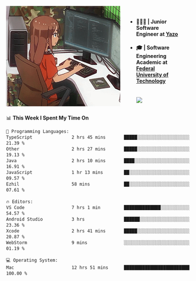 
<body >
  <div style="display: flex; width: auto; margin-right: 30px ">
    <img align="right" width="312" height="274" style="padding-right:20px; " src="assets/umiko.gif" alt="Computer man" />
    <ul style="flex: 1;">
      <li><h4>🧑🏽‍💻 | Junior Software Engineer at <a href="https://www.yazo.com.br/">Yazo</a></h4></li>
      <li><h4>🎓 | Software Engineering Academic at <a href="http://www.utfpr.edu.br/">Federal University of Technology</a></h4></li>
      <br/>
      <a href="https://skillicons.dev">
        <img src="https://skillicons.dev/icons?i=ts,react,go,swift,c,ts,postgres,nodejs,js,heroku,gradle,firebase,flutter,docker,aws,arduino,redis,sqlite&theme=light&&perline=6 " />
      </a>
    </ul>  
    <br/>
  </div>
</body>


<!--START_SECTION:waka-->
📊 **This Week I Spent My Time On** 

```text
💬 Programming Languages: 
TypeScript               2 hrs 45 mins       █████░░░░░░░░░░░░░░░░░░░░   21.39 % 
Other                    2 hrs 27 mins       █████░░░░░░░░░░░░░░░░░░░░   19.13 % 
Java                     2 hrs 10 mins       ████░░░░░░░░░░░░░░░░░░░░░   16.91 % 
JavaScript               1 hr 13 mins        ██░░░░░░░░░░░░░░░░░░░░░░░   09.57 % 
Ezhil                    58 mins             ██░░░░░░░░░░░░░░░░░░░░░░░   07.61 % 

🔥 Editors: 
VS Code                  7 hrs 1 min         ██████████████░░░░░░░░░░░   54.57 % 
Android Studio           3 hrs               ██████░░░░░░░░░░░░░░░░░░░   23.36 % 
Xcode                    2 hrs 41 mins       █████░░░░░░░░░░░░░░░░░░░░   20.87 % 
WebStorm                 9 mins              ░░░░░░░░░░░░░░░░░░░░░░░░░   01.19 % 

💻 Operating System: 
Mac                      12 hrs 51 mins      █████████████████████████   100.00 % 
```


<!--END_SECTION:waka-->

<!--
**danielr0d/danielr0d** is a ✨ _special_ ✨ repository because its `README.md` (this file) appears on your GitHub profile.

Here are some ideas to get you started:

- 🔭 I’m currently working on ...
- 🌱 I’m currently learning ...
- 👯 I’m looking to collaborate on ...
- 🤔 I’m looking for help with ...
- 💬 Ask me about ...
- 📫 How to reach me: ...
- 😄 Pronouns: ...
- ⚡ Fun fact: ...
-->
